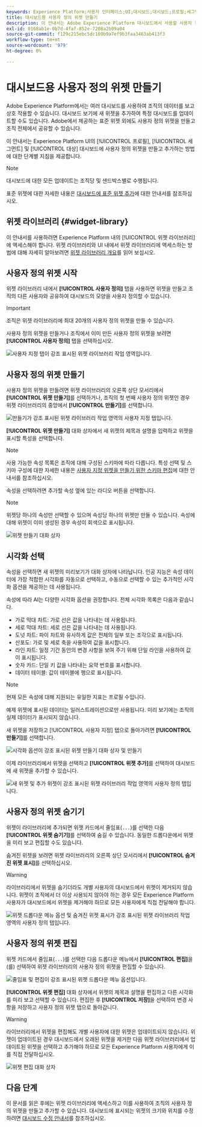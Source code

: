 ```yaml
---
keywords: Experience Platform;사용자 인터페이스;UI;대시보드;대시보드;프로필;세그먼트;대상;라이선스 사용;위젯;지표;
title: 대시보드용 사용자 정의 위젯 만들기
description: 이 안내서는 Adobe Experience Platform 대시보드에서 사용할 사용자 정의 위젯을 만드는 단계별 지침을 제공합니다.
exl-id: 0168ab1e-0b7d-4faf-852e-7208a2b09a04
source-git-commit: f129c215ebc5dc169b9a7ef9b3faa3463ab413f3
workflow-type: tm+mt
source-wordcount: '979'
ht-degree: 0%

---
```


# 대시보드용 사용자 정의 위젯 만들기

Adobe Experience Platform에서는 여러 대시보드를 사용하여 조직의 데이터를 보고 상호 작용할 수 있습니다. 대시보드 보기에 새 위젯을 추가하여 특정 대시보드를 업데이트할 수도 있습니다. Adobe에서 제공하는 표준 위젯 외에도 사용자 정의 위젯을 만들고 조직 전체에서 공유할 수 있습니다.

이 안내서는 Experience Platform UI의 [!UICONTROL 프로필], [!UICONTROL 세그먼트] 및 [!UICONTROL 대상] 대시보드에 사용자 정의 위젯을 만들고 추가하는 방법에 대한 단계별 지침을 제공합니다.

>[!NOTE]
>
>대시보드에 대한 모든 업데이트는 조직당 및 샌드박스별로 수행됩니다.

표준 위젯에 대한 자세한 내용은 [대시보드에 표준 위젯 추가](standard-widgets.md)에 대한 안내서를 참조하십시오.

## 위젯 라이브러리 {#widget-library}

이 안내서를 사용하려면 Experience Platform 내의 [!UICONTROL 위젯 라이브러리]에 액세스해야 합니다. 위젯 라이브러리와 UI 내에서 위젯 라이브러리에 액세스하는 방법에 대해 자세히 알아보려면 [위젯 라이브러리 개요](widget-library.md)를 읽어 보십시오.

## 사용자 정의 위젯 시작

위젯 라이브러리 내에서 **[!UICONTROL 사용자 정의]** 탭을 사용하면 위젯을 만들고 조직의 다른 사용자와 공유하여 대시보드의 모양을 사용자 정의할 수 있습니다.

>[!IMPORTANT]
>
>조직은 위젯 라이브러리에 최대 20개의 사용자 정의 위젯을 만들 수 있습니다.

사용자 정의 위젯을 만들거나 조직에서 이미 만든 사용자 정의 위젯을 보려면 **[!UICONTROL 사용자 정의]** 탭을 선택하십시오.

![사용자 지정 탭이 강조 표시된 위젯 라이브러리 작업 영역입니다.](../images/customization/custom-widgets.png)

## 사용자 정의 위젯 만들기

사용자 정의 위젯을 만들려면 위젯 라이브러리의 오른쪽 상단 모서리에서 **[!UICONTROL 위젯 만들기]**&#x200B;를 선택하거나, 조직의 첫 번째 사용자 정의 위젯인 경우 위젯 라이브러리의 중앙에서 **[!UICONTROL 만들기]**&#x200B;를 선택합니다.

![만들기가 강조 표시된 위젯 라이브러리 작업 영역의 사용자 지정 탭입니다.](../images/customization/create-widget.png)

**[!UICONTROL 위젯 만들기]** 대화 상자에서 새 위젯의 제목과 설명을 입력하고 위젯을 표시할 특성을 선택합니다.

>[!NOTE]
>
>사용 가능한 속성 목록은 조직에 대해 구성된 스키마에 따라 다릅니다. 특성 선택 및 스키마 구성에 대한 자세한 내용은 [사용자 지정 위젯을 만들기 위한 스키마 편집](edit-schema.md)에 대한 안내서를 참조하십시오.

속성을 선택하려면 추가할 속성 옆에 있는 라디오 버튼을 선택합니다.

>[!NOTE]
>
>위젯당 하나의 속성만 선택할 수 있으며 속성당 하나의 위젯만 만들 수 있습니다. 속성에 대해 위젯이 이미 생성된 경우 속성이 회색으로 표시됩니다.

![위젯 만들기 대화 상자](../images/customization/create-widget-dialog.png)

## 시각화 선택

속성을 선택하면 새 위젯의 미리보기가 대화 상자에 나타납니다. 인공 지능은 속성 데이터에 가장 적합한 시각화를 자동으로 선택하고, 수동으로 선택할 수 있는 추가적인 시각화 옵션을 제공하는 데 사용됩니다.

속성에 따라 AI는 다양한 시각화 옵션을 권장합니다. 전체 시각화 목록은 다음과 같습니다.

* 가로 막대 차트: 가로 선은 값을 나타내는 데 사용됩니다.
* 세로 막대 차트: 세로 선은 값을 나타내는 데 사용됩니다.
* 도넛 차트: 파이 차트와 유사하게 값은 전체의 일부 또는 조각으로 표시됩니다.
* 산포도: 가로 및 세로 축을 사용하여 값을 표시합니다.
* 라인 차트: 일정 기간 동안의 변경 사항을 보여 주기 위해 단일 라인을 사용하여 값이 표시됩니다.
* 숫자 카드: 단일 키 값을 나타내는 요약 번호를 표시합니다.
* 데이터 테이블: 값이 테이블에 행으로 표시됩니다.

>[!NOTE]
>
>현재 모든 속성에 대해 지원되는 유일한 지표는 프로필 수입니다.
>
>예제 위젯에 표시된 데이터는 일러스트레이션으로만 사용됩니다. 미리 보기에는 조직의 실제 데이터가 표시되지 않습니다.

새 위젯을 저장하고 [!UICONTROL 사용자 지정] 탭으로 돌아가려면 **[!UICONTROL 만들기]**&#x200B;를 선택합니다.

![시각화 옵션이 강조 표시된 위젯 만들기 대화 상자 및 만들기](../images/customization/create-widget-select-attribute.png)

이제 라이브러리에서 위젯을 선택하고 **[!UICONTROL 위젯 추가]**&#x200B;를 선택하여 대시보드에 새 위젯을 추가할 수 있습니다.

![새 위젯 및 추가 위젯이 강조 표시된 위젯 라이브러리 작업 영역의 사용자 정의 탭입니다.](../images/customization/custom-widgets-new.png)

## 사용자 정의 위젯 숨기기

위젯이 라이브러리에 추가되면 위젯 카드에서 줄임표(`...`)를 선택한 다음 **[!UICONTROL 위젯 숨기기]**&#x200B;를 선택하여 숨길 수 있습니다. 동일한 드롭다운에서 위젯을 미리 보고 편집할 수도 있습니다.

숨겨진 위젯을 보려면 위젯 라이브러리의 오른쪽 상단 모서리에서 **[!UICONTROL 숨겨진 위젯 표시]**&#x200B;를 선택하십시오.

>[!WARNING]
>
>라이브러리에서 위젯을 숨기더라도 개별 사용자의 대시보드에서 위젯이 제거되지 않습니다. 위젯이 조직에서 더 이상 사용되지 않아야 하는 경우 모든 Experience Platform 사용자가 대시보드에서 위젯을 제거해야 하므로 모든 사용자에게 직접 전달해야 합니다.

![위젯 드롭다운 메뉴 옵션 및 숨겨진 위젯 표시가 강조 표시된 위젯 라이브러리 작업 영역의 사용자 정의 탭입니다.](../images/customization/hide-widget.png)

## 사용자 정의 위젯 편집

위젯 카드에서 줄임표(`...`)를 선택한 다음 드롭다운 메뉴에서 **[!UICONTROL 편집]**&#x200B;을(를) 선택하여 위젯 라이브러리의 사용자 정의 위젯을 편집할 수 있습니다.

![줄임표 및 편집이 강조 표시된 위젯 드롭다운 메뉴 옵션입니다.](../images/customization/custom-widget-edit.png)

**[!UICONTROL 위젯 편집]** 대화 상자에서 위젯의 제목과 설명을 편집하고 다른 시각화를 미리 보고 선택할 수 있습니다. 편집한 후 **[!UICONTROL 저장]**&#x200B;을 선택하여 변경 사항을 저장하고 사용자 정의 위젯 탭으로 돌아갑니다.

>[!WARNING]
>
>라이브러리에서 위젯을 편집해도 개별 사용자에 대한 위젯은 업데이트되지 않습니다. 위젯이 업데이트된 경우 대시보드에서 오래된 위젯을 제거한 다음 위젯 라이브러리에서 업데이트된 위젯을 선택하고 추가해야 하므로 모든 Experience Platform 사용자에게 이를 직접 전달하십시오.

![위젯 편집 대화 상자](../images/customization/edit-widget.png)

## 다음 단계

이 문서를 읽은 후에는 위젯 라이브러리에 액세스하고 이를 사용하여 조직의 사용자 정의 위젯을 만들고 추가할 수 있습니다. 대시보드에 표시되는 위젯의 크기와 위치를 수정하려면 [대시보드 수정 안내서](modify.md)를 참조하십시오.
